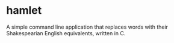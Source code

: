 # hamlet
A simple command line application that replaces words with their Shakespearian English equivalents, written in C.
